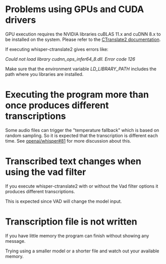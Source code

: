 
# Problems using GPUs and CUDA drivers

GPU execution requires the NVIDIA libraries cuBLAS 11.x and cuDNN 8.x to be installed on the system. Please refer to the [CTranslate2 documentation](https://opennmt.net/CTranslate2/installation.html).

If executing whisper-ctranslate2 gives errors like:

*Could not load library cudnn_ops_infer64_8.dll. Error code 126*

Make sure that the environment variable *LD_LIBRARY_PATH* includes the path where you libraries are installed.

# Executing the program more than once produces different transcriptions

Some audio files can trigger the "temperature fallback" which is based on random sampling. So it is expected that the transcription is different each time. See [openai/whisper#81](https://github.com/openai/whisper/discussions/81) for more discussion about this.

# Transcribed text changes when using the vad filter 

If you execute whisper-ctranslate2 with or without the Vad filter options it produces different transcriptions.

This is expected since VAD will change the model input. 

# Transcription file is not written

If you have little memory the program can finish without showing any message.

Trying using a smaller model or a shorter file and watch out your available memory.
